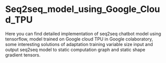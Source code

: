 # Seq2seq_model_using_Google_Cloud_TPU



Here you can find detailed implementation of seq2seq chatbot model using tensorflow, model trained on Google cloud TPU in Google colaboratory, 
some interesting solutions of adaptation training variable size input and output seq2seq model to static computation graph and static shape gradient tensors.

